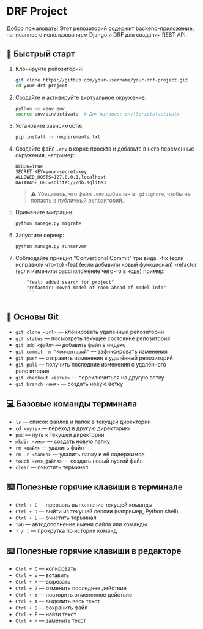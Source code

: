 # DRF Project

Добро пожаловать! Этот репозиторий содержит backend-приложение, написанное с использованием Django и DRF для создания REST API.

## 🚀 Быстрый старт

1. Клонируйте репозиторий:
   ```bash
   git clone https://github.com/your-username/your-drf-project.git
   cd your-drf-project
   ```

2. Создайте и активируйте виртуальное окружение:
   ```bash
   python -m venv env
   source env/bin/activate  # Для Windows: env\Scripts\activate
   ```

3. Установите зависимости:
   ```bash
   pip install -r requirements.txt
   ```

4. Создайте файл `.env` в корне проекта и добавьте в него переменные окружения, например:
   ```
   DEBUG=True
   SECRET_KEY=your-secret-key
   ALLOWED_HOSTS=127.0.0.1,localhost
   DATABASE_URL=sqlite:///db.sqlite3
   ```

   > ⚠️ Убедитесь, что файл `.env` добавлен в `.gitignore`, чтобы не попасть в публичный репозиторий.

5. Примените миграции:
   ```bash
   python manage.py migrate
   ```

6. Запустите сервер:
   ```bash
   python manage.py runserver
   ```

7. Соблюдайте принцип "Convertional Commit" три вида: -fix (eсли исправили что-то) -feat (если добавили новый функционал) -refactor (eсли изменили рассположение чего-то в коде) пример: 
    ```"fix: fixed api of url about_us"
        "feat: added search for project"
        "refactor: moved model of room ahead of model info"
        ```


## 🌿 Основы Git

- `git clone <url>` — клонировать удалённый репозиторий
- `git status` — посмотреть текущее состояние репозитория
- `git add <файл>` — добавить файл в индекс
- `git commit -m "Комментарий"` — зафиксировать изменения
- `git push` — отправить изменения в удалённый репозиторий
- `git pull` — получить последние изменения с удалённого репозитория
- `git checkout <ветка>` — переключиться на другую ветку
- `git branch <имя>` — создать новую ветку

## 💻 Базовые команды терминала

- `ls` — список файлов и папок в текущей директории
- `cd <путь>` — переход в другую директорию
- `pwd` — путь к текущей директории
- `mkdir <имя>` — создать новую папку
- `rm <файл>` — удалить файл
- `rm -r <папка>` — удалить папку и её содержимое
- `touch <имя_файла>` — создать новый пустой файл
- `clear` — очистить терминал

## ⌨️ Полезные горячие клавиши в терминале

- `Ctrl + C` — прервать выполнение текущей команды
- `Ctrl + D` — выйти из текущей сессии (например, Python shell)
- `Ctrl + L` — очистить терминал
- `Tab` — автодополнение имени файла или команды
- `↑ / ↓` — прокрутка по истории команд

## ⌨️ Полезные горячие клавиши в редакторе

- `Ctrl + C` — копировать
- `Ctrl + V` — вставить
- `Ctrl + X` — вырезать
- `Ctrl + Z` — отменить последнее действие
- `Ctrl + Y` — повторить отмененное действие
- `Ctrl + A` — выделить весь текст
- `Ctrl + S` — сохранить файл
- `Ctrl + F` — найти текст
- `Ctrl + H` — заменить текст